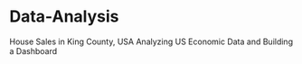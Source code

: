 # Data-Analysis
House Sales in King County, USA
Analyzing US Economic Data and Building a Dashboard
